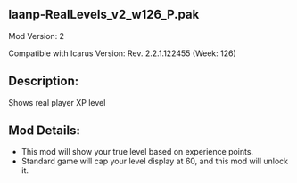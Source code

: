 laanp-RealLevels_v2_w126_P.pak
----------------------------------------------------------------------
Mod Version: 2

Compatible with Icarus Version: Rev. 2.2.1.122455 (Week: 126)

## Description:
Shows real player XP level

## Mod Details:
- This mod will show your true level based on experience points.
- Standard game will cap your level display at 60, and this mod will unlock it. 


































































































